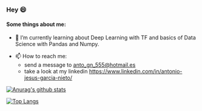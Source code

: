 ### Hey 😄

<!--
**AntonioJesusGarciaNieto/AntonioJesusGarciaNieto** is a ✨ _special_ ✨ repository because its `README.md` (this file) appears on your GitHub profile.-->

#### Some things about me:

- 🌱 I’m currently learning about Deep Learning with TF and basics of Data Science with Pandas and Numpy.
<!--
- 🔭 I’m currently working on ...
*- 👯 I’m looking to collaborate on ...
- 🤔 I’m looking for help with ...
- 💬 Ask me about ...
- 😄 Pronouns: ...
- ⚡ Fun fact: ...
-->
- 📫 How to reach me:
  - send a message to anto_gn_555@hotmail.es
  - take a look at my linkedin https://www.linkedin.com/in/antonio-jesus-garcia-nieto/


[![Anurag's github stats](https://github-readme-stats.vercel.app/api?username=AntonioJesusGarciaNieto&show_icons=true&theme=radical)](https://github.com/anuraghazra/github-readme-stats)


[![Top Langs](https://github-readme-stats.vercel.app/api/top-langs/?username=AntonioJesusGarciaNieto&langs_count=8)](https://github.com/anuraghazra/github-readme-stats)

